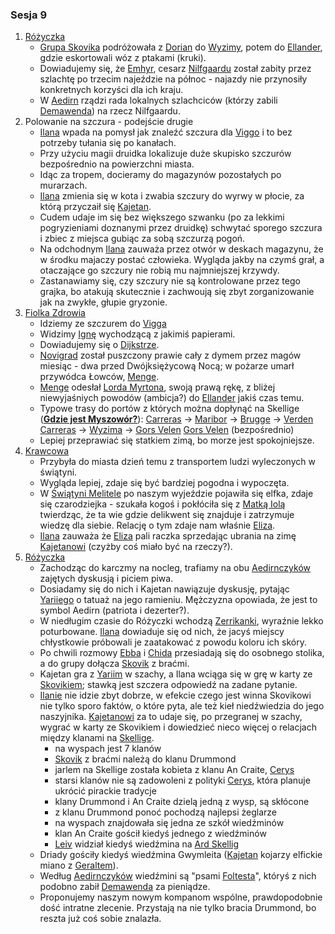 ### Sesja 9
1. [Różyczka](#l_rozyczka)
    * [Grupa Skovika](#p_wedrowna_banda_skovika) podróżowała z [Dorian](#l_dorian) do [Wyzimy](#l_wyzima), potem do [Ellander](#l_m_ellander), gdzie eskortowali wóz z ptakami (kruki).
    * Dowiadujemy się, że [Emhyr](#p_emhyr), cesarz [Nilfgaardu](#l_nilfgaard) został zabity przez szlachtę po trzecim najeździe na północ - najazdy nie przynosiły konkretnych korzyści dla ich kraju.
    * W [Aedirn](#l_aedirn) rządzi rada lokalnych szlachciców (którzy zabili [Demawenda](#p_krol_demawend)) na rzecz Nilfgaardu.
2. Polowanie na szczura - podejście drugie
    * [Ilana](#g_ilana) wpada na pomysł jak znaleźć szczura dla [Viggo](#p_viggo_regner) i to bez potrzeby tułania się po kanałach.
    * Przy użyciu magii druidka lokalizuje duże skupisko szczurów bezpośrednio na powierzchni miasta. 
    * Idąc za tropem, docieramy do magazynów pozostałych po murarzach.
    * [Ilana](#g_ilana) zmienia się w kota i zwabia szczury do wyrwy w płocie, za którą przyczaił się [Kajetan](#g_kajetan).
    * Cudem udaje im się bez większego szwanku (po za lekkimi pogryzieniami doznanymi przez druidkę) schwytać sporego szczura i zbiec z miejsca gubiąc za sobą szczurzą pogoń.
    * Na odchodnym [Ilana](#g_ilana) zauważa przez otwór w deskach magazynu, że w środku majaczy postać człowieka. Wygląda jakby na czymś grał, a otaczające go szczury nie robią mu najmniejszej krzywdy.
    * Zastanawiamy się, czy szczury nie są kontrolowane przez tego grajka, bo atakują skutecznie i zachwoują się zbyt zorganizowanie jak na zwykłe, głupie gryzonie.
2. [Fiolka Zdrowia](#l_fiolka_zdrowia)
    * Idziemy ze szczurem do [Vigga](#p_viggo_regner)
    * Widzimy [Ignę](#p_igna) wychodzącą z jakimiś papierami.
    * Dowiadujemy się o [Dijkstrze](#p_dijsktra).
    * [Novigrad](#l_novigrad) został puszczony prawie cały z dymem przez magów miesiąc - dwa przed Dwójksiężycową Nocą; w pożarze umarł przywódca Łowców, [Menge](#p_menge).
    * [Menge](#p_menge) odesłał [Lorda Myrtona](#p_lord_myrton), swoją prawą rękę, z bliżej niewyjaśniych powodów (ambicja?) do [Ellander](#l_ellander) jakiś czas temu.
    * Typowe trasy do portów z których można dopłynąć na Skellige (**[Gdzie jest Myszowór?](#z_q10)**):
        [Carreras](#l_carreras) → [Maribor](#l_maribor) → [Brugge](#l_brugge) → [Verden](#l_verden)
        [Carreras](#l_carreras) → [Wyzima](#l_wyzima) → [Gors Velen](#l_gors_velen)
        [Gors Velen](#l_gors_velen) (bezpośrednio)
    * Lepiej przeprawiać się statkiem zimą, bo morze jest spokojniejsze.
3. [Krawcowa](#p_eliza)
    * Przybyła do miasta dzień temu z transportem ludzi wyleczonych w świątyni.
    * Wygląda lepiej, zdaje się być bardziej pogodna i wypoczęta.
    * W [Świątyni Melitele](#l_smelitele) po naszym wyjeździe pojawiła się elfka, zdaje się czarodziejka - szukała kogoś i pokłóciła się z [Matką Iolą](#p_matka_iola) twierdząc, że ta wie gdzie delikwent się znajduje i zatrzymuje wiedzę dla siebie. Relację o tym zdaje nam właśnie [Eliza](#p_eliza).
    * [Ilana](#g_ilana) zauważa że [Eliza](#p_eliza) pali raczka sprzedając ubrania na zimę [Kajetanowi](#g_kajetan) (czyżby coś miało być na rzeczy?).
4. [Różyczka](#l_rozyczka)
    * Zachodząc do karczmy na nocleg, trafiamy na obu [Aedirnczyków](#p_yarii) zajętych dyskusją i piciem piwa.
    * Dosiadamy się do nich i Kajetan nawiązuje dyskusję, pytając [Yariiego](#p_yarii) o tatuaż na jego ramieniu. Mężczyzna opowiada, że jest to symbol Aedirn (patriota i dezerter?).
    * W niedługim czasie do Różyczki wchodzą [Zerrikanki](#p_chida), wyraźnie lekko poturbowane. [Ilana](#g_ilana) dowiaduje się od nich, że jacyś miejscy chłystkowie próbowali je zaatakować z powodu koloru ich skóry.
    * Po chwili rozmowy [Ebba](#p_ebba) i [Chida](#p_chida) przesiadają się do osobnego stolika, a do grupy dołącza [Skovik](#p_skovik) z braćmi.
    * Kajetan gra z [Yariim](#p_yarii) w szachy, a Ilana wciąga się w grę w karty ze [Skovikiem](#p_skovik); stawką jest szczera odpowiedź na zadane pytanie.
    * [Ilanie](#g_ilana) nie idzie zbyt dobrze, w efekcie czego jest winna Skovikowi nie tylko sporo faktów, o które pyta, ale też kieł niedźwiedzia do jego naszyjnika. [Kajetanowi](#g_kajetan) za to udaje się, po przegranej w szachy, wygrać w karty ze Skovikiem i dowiedzieć nieco więcej o relacjach między klanami na [Skellige](#l_wyspy_skellige).
        * na wyspach jest 7 klanów
        * [Skovik](#p_skovik) z braćmi należą do klanu Drummond
        * jarlem na Skellige została kobieta z klanu An Craite, [Cerys](#p_cerys)
        * starsi klanów nie są zadowoleni z polityki [Cerys](#p_cerys), która planuje ukrócić pirackie tradycje
        * klany Drummond i An Craite dzielą jedną z wysp, są skłócone
        * z klanu Drummond ponoć pochodzą najlepsi żeglarze
        * na wyspach znajdowała się jedna ze szkół wiedźminów
        * klan An Craite gościł kiedyś jednego z wiedźminów
        * [Leiv](#p_leiv) widział kiedyś wiedźmina na [Ard Skellig](#l_ard_skellig)
    * Driady gościły kiedyś wiedźmina Gwymleita ([Kajetan](#g_kajetan) kojarzy elfickie miano z [Geraltem](#p_geralt)).
    * Według [Aedirnczyków](#p_yarii) wiedźmini są "psami [Foltesta](#p_krol_foltest)", któryś z nich podobno zabił [Demawenda](#p_krol_demawend) za pieniądze.
    * Proponujemy naszym nowym kompanom wspólne, prawdopodobnie dość intratne zlecenie. Przystają na nie tylko bracia Drummond, bo reszta już coś sobie znalazła.